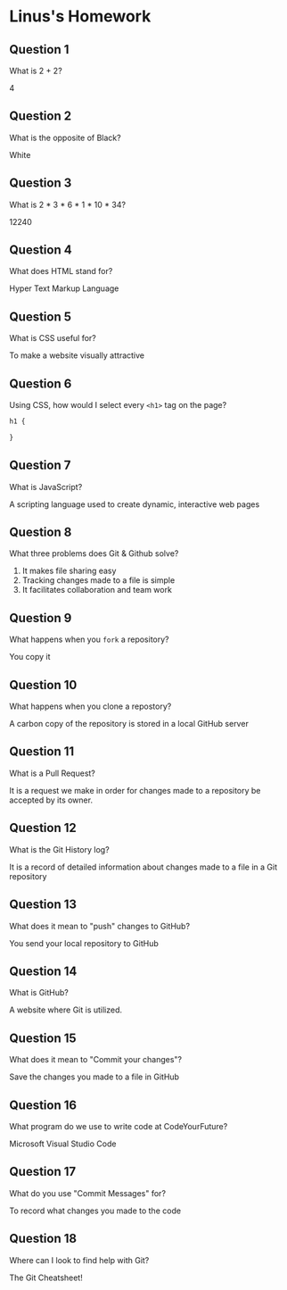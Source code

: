 # Linus's Homework

## Question 1

What is 2 + 2?

4

## Question 2

What is the opposite of Black?

White

## Question 3

What is  2 * 3 * 6 * 1 * 10 * 34?

12240

## Question 4 

What does HTML stand for?

Hyper Text Markup Language

## Question 5

What is CSS useful for?

To make a website visually attractive

## Question 6

Using CSS, how would I select every `<h1>` tag on the page?

```css
h1 {

}
```

## Question 7

What is JavaScript?

A scripting language used to create dynamic, interactive web pages

## Question 8

What three problems does Git & Github solve?

1. It makes file sharing easy
2. Tracking changes made to a file is simple
3. It facilitates collaboration and team work

## Question 9

What happens when you `fork` a repository?

You copy it

## Question 10 

What happens when you clone a repostory?

A carbon copy of the repository is stored in a local GitHub server

## Question 11

What is a Pull Request?

It is a request we make in order for changes made to a repository be accepted by its owner.

## Question 12

What is the Git History log?

It is a record of detailed information about changes made to a file in a Git repository

## Question 13

What does it mean to "push" changes to GitHub?

You send your local repository to GitHub

## Question 14

What is GitHub?

A website where Git is utilized.

## Question 15

What does it mean to "Commit your changes"?

Save the changes you made to a file in GitHub

## Question 16

What program do we use to write code at CodeYourFuture?

Microsoft Visual Studio Code

## Question 17

What do you use "Commit Messages" for?

To record what changes you made to the code

## Question 18

Where can I look to find help with Git?

The Git Cheatsheet!
